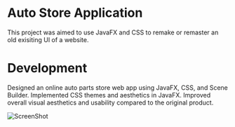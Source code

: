 

# Auto Store Application
This project was aimed to use JavaFX and CSS to remake or remaster an old exisiting UI of a website. 

# Development
Designed an online auto parts store web app using JavaFX, CSS, and Scene Builder.
Implemented CSS themes and aesthetics in JavaFX.
Improved overall visual aesthetics and usability compared to the original product.

![ScreenShot](https://raw.github.com/peter103/Personal-Projects/blob/master/Auto%20Store%20Application/MainPage.jpg)




